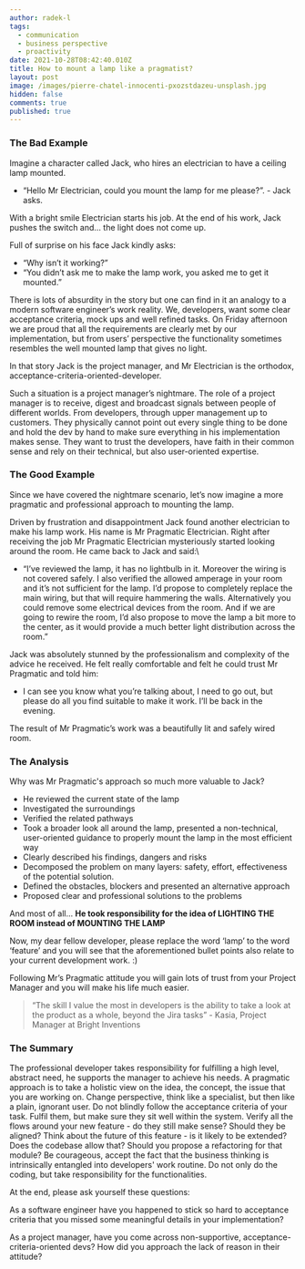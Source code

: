 ```yaml
---
author: radek-l
tags:
  - communication
  - business perspective
  - proactivity
date: 2021-10-28T08:42:40.010Z
title: How to mount a lamp like a pragmatist?
layout: post
image: /images/pierre-chatel-innocenti-pxozstdazeu-unsplash.jpg
hidden: false
comments: true
published: true
---
```

### The Bad Example

Imagine a character called Jack, who hires an electrician to have a ceiling lamp mounted.

* “Hello Mr Electrician, could you mount the lamp for me please?”. - Jack asks.

With a bright smile Electrician starts his job. At the end of his work, Jack pushes the switch and… the light does not come up. 

Full of surprise on his face Jack kindly asks:

* “Why isn’t it working?”
* “You didn’t ask me to make the lamp work, you asked me to get it mounted.”

There is lots of absurdity in the story but one can find in it an analogy to a modern software engineer’s work reality. We, developers, want some clear acceptance criteria, mock ups and well refined tasks. On Friday afternoon we are proud that all the requirements are clearly met by our implementation, but from users’ perspective the functionality sometimes resembles the well mounted lamp that gives no light. 

In that story Jack is the project manager, and Mr Electrician is the orthodox, acceptance-criteria-oriented-developer. 

Such a situation is a project manager’s nightmare. The role of a project manager is to receive, digest and broadcast signals between people of different worlds. From developers, through upper management up to customers. They physically cannot point out every single thing to be done and hold the dev by hand to make sure everything in his implementation makes sense. They want to trust the developers, have faith in their common sense and rely on their technical, but also user-oriented expertise.

### The Good Example

Since we have covered the nightmare scenario, let’s now imagine a more pragmatic and professional approach to mounting the lamp.

Driven by frustration and disappointment Jack found another electrician to make his lamp work. His name is Mr Pragmatic Electrician. Right after receiving the job Mr Pragmatic Electrician mysteriously started looking around the room. He came back to Jack and said:\

* “I’ve reviewed the lamp, it has no lightbulb in it. Moreover the wiring is not covered safely. I also verified the allowed amperage in your room and it’s not sufficient for the lamp. I’d propose to completely replace the main wiring, but that will require hammering the walls. Alternatively you could remove some electrical devices from the room. And if we are going to rewire the room, I’d also propose to move the lamp a bit more to the center, as it would provide a much better light distribution across the room.”

Jack was absolutely stunned by the professionalism and complexity of the advice he received. He felt really comfortable and felt he could trust Mr Pragmatic and told him:

* I can see you know what you’re talking about, I need to go out, but please do all you find suitable to make it work. I’ll be back in the evening.

The result of Mr Pragmatic’s work was a beautifully lit and safely wired room.

### The Analysis

Why was Mr Pragmatic's approach so much more valuable to Jack?

* He reviewed the current state of the lamp
* Investigated the surroundings 
* Verified the related pathways
* Took a broader look all around the lamp, presented a non-technical, user-oriented guidance to properly mount the lamp in the most efficient way
* Clearly described his findings, dangers and risks
* Decomposed the problem on many layers: safety, effort, effectiveness of the potential solution.
* Defined the obstacles, blockers and presented an alternative approach
* Proposed clear and professional solutions to the problems

And most of all… **He took responsibility for the idea of LIGHTING THE ROOM instead of MOUNTING THE LAMP**

Now, my dear fellow developer, please replace the word ‘lamp’ to the word ‘feature’ and you will see that the aforementioned bullet points also relate to your current development work. :) 

Following Mr’s Pragmatic attitude you will gain lots of trust from your Project Manager and you will make his life much easier.

>  “The skill I value the most in developers is the ability to take a look at the product as a whole, beyond the Jira tasks” - Kasia, Project Manager at Bright Inventions

### The Summary

The professional developer takes responsibility for fulfilling a high level, abstract need, he supports the manager to achieve his needs. A pragmatic approach is to take a holistic view on the idea, the concept, the issue that you are working on. Change perspective, think like a specialist, but then like a plain, ignorant user. Do not blindly follow the acceptance criteria of your task. Fulfil them, but make sure they sit well within the system. Verify all the flows around your new feature - do they still make sense? Should they be aligned? Think about the future of this feature - is it likely to be extended? Does the codebase allow that? Should you propose a refactoring for that module? Be courageous, accept the fact that the business thinking is intrinsically entangled into developers' work routine. Do not only do the coding, but take responsibility for the functionalities.

At the end, please ask yourself these questions:

As a software engineer have you happened to stick so hard to acceptance criteria that you missed some meaningful details in your implementation?

As a project manager, have you come across non-supportive, acceptance-criteria-oriented devs? How did you approach the lack of reason in their attitude?